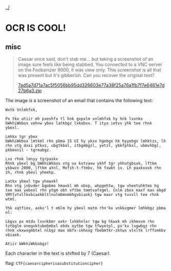 [../](../../)

# OCR IS COOL!

## misc

> Caesar once said, don't stab me… but taking a screenshot of an image sure feels like being stabbed. You connected to a VNC server on the Foobanizer 9000, it was view only. This screenshot is all that was present but it's gibberish. Can you recover the original text?
>
> [7ad5a7d71a7ac5f5056bb95dd326603e77a38f25a76a1fb7f7e6461e7d27b6a3.zip](7ad5a7d71a7ac5f5056bb95dd326603e77a38f25a76a1fb7f7e6461e7d27b6a3.zip)

The image is a screenshot of an email that contains the following text:

```
Wxtk Vnlmhfxk,

Px tkx atiir mh pxevhfx tl hnk gxpxlm vnlmhfxk hy hnk lxvnkx bWkhiWkbox vehnw ybex latkbgz lxkobvx. T ityx ietvx yhk tee rhnk ybexl.

Lmhkx tgr ybex
bWkhiWkbox lmtkml rhn pbma 15 UI hy ykxx hgebgx hk hyyebgx lmhktzx, lh rhn vtg dxxi ptkxs, ubgtkbxl, itbgmbgzl, yetzl, ybkfptkxl, ubmvhbgl, pkbmxnil - tgrmabgz.

Lxx rhnk lmnyy tgrpaxkx
Rhnk ybexl bg bWkhiWkbox vtg ux kxtvaxw ykhf tgr yhhutgbsxk, lftkm ykbwzx 2000, lftkm atnl, Mxfih-t-ftmbv, hk fxwbt iv. Lh paxkxoxk rhn zh, rhnk ybexl yheehp.

Latkx ybexl tgw yhewxkl
Rhn vtg jnbvder bgobmx hmaxkl mh obxp, whpgehtw, tgw vheetuhktmx hg tee max yebexl rhn ptgm obt xftbe tmmtvafxgml. Cnlm zbox maxf max ebgd VMY{vtxltkvbiaxkbltlnulmbmnmbhgvbiaxk} tgw maxr vtg tvvxll tee rhnk wtmt.

Yhk xqtfiex, axkx'l t eblm hy ybexl matm rhn'kx vnkkxgmer lmhkbgz pbma nl:

Lbgvx px mtdx lxvnkbmr oxkr lxkbhnler tgw bg hkwxk mh ikhmxvm rhn tztbglm onegxktubebmbxl ebdx xytbe tgw tfwyetpl, px'kx lxgwbgz rhn rhnk vkxwxgmbtel nlbgz max mbfx-ikhoxg fbebmtkr-zktwx vtxltk lrffxmkbv vbiaxk.

Atiir bWkhiWkbobgz!
```

Each character in the text is shifted by 7 (Caesar).

flag: `CTF{caesarcipherisasubstitutioncipher}`